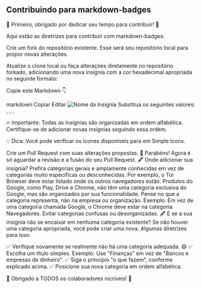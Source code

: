 ## Contribuindo para markdown-badges

🎉 Primeiro, obrigado por dedicar seu tempo para contribuir! 🎉

Aqui estão as diretrizes para contribuir com markdown-badges:

Crie um fork do repositório existente. Esse será seu repositório local para propor novas alterações.

Atualize o clone local ou faça alterações diretamente no repositório forkado, adicionando uma nova insígnia com a cor hexadecimal apropriada no seguinte formato:

Copie este Markdown 👇

markdown
Copiar
Editar
![Nome da Insígnia](https://img.shields.io/badge/<badge>-%23<badge-color>.svg?style=for-the-badge&logo=<badge>&logoColor=<logo-color>)
Substitua os seguintes valores: <badge>, <badge-color>, <logo-color>.

🔥 Importante: Todas as insígnias são organizadas em ordem alfabética. Certifique-se de adicionar novas insígnias seguindo essa ordem.

💡 Dica: Você pode verificar os ícones disponíveis para <badge> em Simple Icons.

Crie um Pull Request com suas alterações propostas.
🎊 Parabéns! Agora é só aguardar a revisão e a fusão do seu Pull Request.
🖋️ Onde adicionar sua insígnia?
Prefira categorias gerais e amplamente conhecidas em vez de categorias muito específicas ou desconhecidas.
Por exemplo, o Tor Browser deve estar listado onde os outros navegadores estão.
Produtos do Google, como Play, Drive e Chrome, não têm uma categoria exclusiva do Google, mas são organizados por sua funcionalidade.
Pense no que a categoria representa, não na empresa ou organização.
Exemplo: Em vez de uma categoria chamada Google, o Chrome deve estar na categoria Navegadores.
Evitar categorias confusas ou desorganizadas.
🖋️ E se a sua insígnia não se encaixar em nenhuma categoria existente?
Se não houver uma categoria apropriada, você pode criar uma nova. Algumas diretrizes para isso:

✅ Verifique novamente se realmente não há uma categoria adequada. 😄
✅ Escolha um título simples. Exemplo: Use "Finanças" em vez de "Bancos e empresas de dinheiro".
✅ Siga o princípio "o que fazem", conforme explicado acima.
✅ Posicione sua nova categoria em ordem alfabética.

🙏 Obrigado a TODOS os colaboradores incríveis! 🚀
